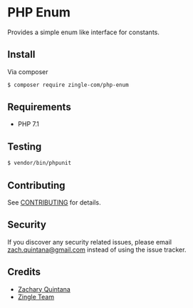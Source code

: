# PHP Enum

Provides a simple enum like interface for constants. 

## Install

Via composer

~~~ bash
$ composer require zingle-com/php-enum
~~~

## Requirements

- PHP 7.1

## Testing

~~~ bash
$ vendor/bin/phpunit
~~~

## Contributing

See [CONTRIBUTING](CONTRIBUTING.md) for details.

## Security

If you discover any security related issues, please email zach.quintana@gmail.com instead of using the issue tracker.

## Credits

- [Zachary Quintana](https://github.com/zquintana)
- [Zingle Team](https://github.com/Zingle)

